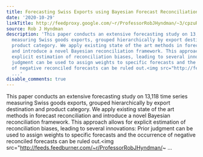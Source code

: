 ```yaml
---
title: Forecasting Swiss Exports using Bayesian Forecast Reconciliation
date: '2020-10-29'
linkTitle: http://feedproxy.google.com/~r/ProfessorRobJHyndman/~3/cpzuRD-3VEI/
source: Rob J Hyndman
description: 'This paper conducts an extensive forecasting study on 13,118 time series
  measuring Swiss goods exports, grouped hierarchically by export destination and
  product category. We apply existing state of the art methods in forecast reconciliation
  and introduce a novel Bayesian reconciliation framework. This approach allows for
  explicit estimation of reconciliation biases, leading to several innovations: Prior
  judgment can be used to assign weights to specific forecasts and the occurrence
  of negative reconciled forecasts can be ruled out.<img src="http://feeds.feedburner.com/~r/ProfessorRobJHyndman/~
  ...'
disable_comments: true
---
```

This paper conducts an extensive forecasting study on 13,118 time series measuring Swiss goods exports, grouped hierarchically by export destination and product category. We apply existing state of the art methods in forecast reconciliation and introduce a novel Bayesian reconciliation framework. This approach allows for explicit estimation of reconciliation biases, leading to several innovations: Prior judgment can be used to assign weights to specific forecasts and the occurrence of negative reconciled forecasts can be ruled out.<img src="http://feeds.feedburner.com/~r/ProfessorRobJHyndman/~ ...